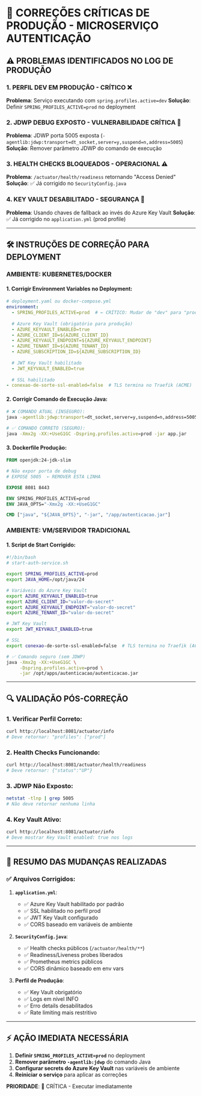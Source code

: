 # 🚨 CORREÇÕES CRÍTICAS DE PRODUÇÃO - MICROSERVIÇO AUTENTICAÇÃO

## ⚠️ PROBLEMAS IDENTIFICADOS NO LOG DE PRODUÇÃO

### 1. **PERFIL DEV EM PRODUÇÃO** - CRÍTICO ❌
**Problema**: Serviço executando com `spring.profiles.active=dev`
**Solução**: Definir `SPRING_PROFILES_ACTIVE=prod` no deployment

### 2. **JDWP DEBUG EXPOSTO** - VULNERABILIDADE CRÍTICA 🔴
**Problema**: JDWP porta 5005 exposta (`-agentlib:jdwp:transport=dt_socket,server=y,suspend=n,address=5005`)
**Solução**: Remover parâmetro JDWP do comando de execução

### 3. **HEALTH CHECKS BLOQUEADOS** - OPERACIONAL ⚠️
**Problema**: `/actuator/health/readiness` retornando "Access Denied"
**Solução**: ✅ Já corrigido no `SecurityConfig.java`

### 4. **KEY VAULT DESABILITADO** - SEGURANÇA 🔐
**Problema**: Usando chaves de fallback ao invés do Azure Key Vault
**Solução**: ✅ Já corrigido no `application.yml` (prod profile)

---

## 🛠️ INSTRUÇÕES DE CORREÇÃO PARA DEPLOYMENT

### **AMBIENTE: KUBERNETES/DOCKER**

#### 1. Corrigir Environment Variables no Deployment:
```yaml
# deployment.yaml ou docker-compose.yml
environment:
  - SPRING_PROFILES_ACTIVE=prod  # ← CRÍTICO: Mudar de "dev" para "prod"
  
  # Azure Key Vault (obrigatório para produção)
  - AZURE_KEYVAULT_ENABLED=true
  - AZURE_CLIENT_ID=${AZURE_CLIENT_ID}
  - AZURE_KEYVAULT_ENDPOINT=${AZURE_KEYVAULT_ENDPOINT}
  - AZURE_TENANT_ID=${AZURE_TENANT_ID}
  - AZURE_SUBSCRIPTION_ID=${AZURE_SUBSCRIPTION_ID}
  
  # JWT Key Vault habilitado
  - JWT_KEYVAULT_ENABLED=true
  
  # SSL habilitado
- conexao-de-sorte-ssl-enabled=false  # TLS termina no Traefik (ACME)
```

#### 2. Corrigir Comando de Execução Java:
```bash
# ❌ COMANDO ATUAL (INSEGURO):
java -agentlib:jdwp:transport=dt_socket,server=y,suspend=n,address=5005 -jar app.jar

# ✅ COMANDO CORRETO (SEGURO):
java -Xmx2g -XX:+UseG1GC -Dspring.profiles.active=prod -jar app.jar
```

#### 3. Dockerfile Produção:
```dockerfile
FROM openjdk:24-jdk-slim

# Não expor porta de debug
# EXPOSE 5005  ← REMOVER ESTA LINHA

EXPOSE 8081 8443

ENV SPRING_PROFILES_ACTIVE=prod
ENV JAVA_OPTS="-Xmx2g -XX:+UseG1GC"

CMD ["java", "${JAVA_OPTS}", "-jar", "/app/autenticacao.jar"]
```

### **AMBIENTE: VM/SERVIDOR TRADICIONAL**

#### 1. Script de Start Corrigido:
```bash
#!/bin/bash
# start-auth-service.sh

export SPRING_PROFILES_ACTIVE=prod
export JAVA_HOME=/opt/java/24

# Variáveis do Azure Key Vault
export AZURE_KEYVAULT_ENABLED=true
export AZURE_CLIENT_ID="valor-do-secret"
export AZURE_KEYVAULT_ENDPOINT="valor-do-secret"
export AZURE_TENANT_ID="valor-do-secret"

# JWT Key Vault
export JWT_KEYVAULT_ENABLED=true

# SSL
export conexao-de-sorte-ssl-enabled=false  # TLS termina no Traefik (ACME)

# ✅ Comando seguro (sem JDWP)
java -Xmx2g -XX:+UseG1GC \
     -Dspring.profiles.active=prod \
     -jar /opt/apps/autenticacao/autenticacao.jar
```

---

## 🔍 VALIDAÇÃO PÓS-CORREÇÃO

### 1. **Verificar Perfil Correto**:
```bash
curl http://localhost:8081/actuator/info
# Deve retornar: "profiles": ["prod"]
```

### 2. **Health Checks Funcionando**:
```bash
curl http://localhost:8081/actuator/health/readiness
# Deve retornar: {"status":"UP"}
```

### 3. **JDWP Não Exposto**:
```bash
netstat -tlnp | grep 5005
# Não deve retornar nenhuma linha
```

### 4. **Key Vault Ativo**:
```bash
curl http://localhost:8081/actuator/info
# Deve mostrar Key Vault enabled: true nos logs
```

---

## 🎯 RESUMO DAS MUDANÇAS REALIZADAS

### ✅ **Arquivos Corrigidos**:

1. **`application.yml`**:
   - ✅ Azure Key Vault habilitado por padrão
   - ✅ SSL habilitado no perfil prod
   - ✅ JWT Key Vault configurado
   - ✅ CORS baseado em variáveis de ambiente

2. **`SecurityConfig.java`**:
   - ✅ Health checks públicos (`/actuator/health/**`)
   - ✅ Readiness/Liveness probes liberados
   - ✅ Prometheus metrics públicos
   - ✅ CORS dinâmico baseado em env vars

3. **Perfil de Produção**:
   - ✅ Key Vault obrigatório
   - ✅ Logs em nível INFO
   - ✅ Erro details desabilitados
   - ✅ Rate limiting mais restritivo

---

## ⚡ **AÇÃO IMEDIATA NECESSÁRIA**

1. **Definir `SPRING_PROFILES_ACTIVE=prod`** no deployment
2. **Remover parâmetro `-agentlib:jdwp`** do comando Java
3. **Configurar secrets do Azure Key Vault** nas variáveis de ambiente
4. **Reiniciar o serviço** para aplicar as correções

**PRIORIDADE**: 🔴 CRÍTICA - Executar imediatamente

